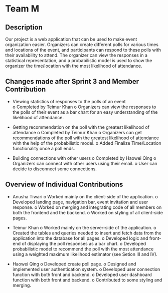 # Team M 
## Description
Our project is a web application that can be used to make event organization easier. Organizers can create different polls for various times and locations of the event, and participants can respond to these polls with their availability to attend. The organizer can view the responses in a statistical representation, and a probabilistic model is used to show the organizer the time/location with the most likelihood of attendance. 

## Changes made after Sprint 3 and Member Contribution
- Viewing statistics of responses to the polls of an event			
    o   Completed by Teimur Khan
    o	Organizers can view the responses to the polls of their event as a bar chart for an easy understanding of the likelihood of attendance. 

-	Getting recommendation on the poll with the greatest likelihood of attendance
    o	Completed by Teimur Khan
    o	Organizers can get recommendations of the poll with the greatest likelihood of attendance with the help of the probabilistic model.
    o	Added Finalize Time/Location functionality once a poll ends.

-	Building connections with other users
    o	Completed by Haowei Qing
    o	Organizers can connect with other users using their email.
    o	User can decide to disconnect some connections.

## Overview of Individual Contributions
-	Anusha Tiwari
    o	Worked mainly on the client-side of the application.
    o	Developed landing page, navigation bar, event invitation and user response.
    o	Worked on merging and integrating code of all members on both the frontend and the backend. 
    o	Worked on styling of all client-side pages.

-	Teimur Khan 
    o	Worked mainly on the server-side of the application.
    o	Created the tables and queries needed to insert and fetch data from the application into the database for all pages.
    o	Developed logic and front-end of displaying the poll responses as a bar chart.
    o	Developed probabilistic model to recommend the poll with the most attendance using a weighted maximum likelihood estimator (see Setion III and IV).

-	Haowei Qing
    o	Developed create poll page.
    o	Designed and implemented user authentication system.
    o	Developed user connection function with both front and backend.
    o	Developed user dashboard function with both front and backend.
    o	Contributed to some styling and merging.





